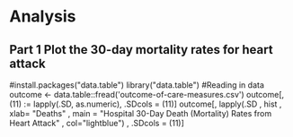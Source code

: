 # Analysis

## Part 1 Plot the 30-day mortality rates for heart attack

#install.packages("data.table")
library("data.table")
#Reading in data
outcome <- data.table::fread('outcome-of-care-measures.csv')
outcome[, (11) := lapply(.SD, as.numeric), .SDcols = (11)]
outcome[, lapply(.SD
                 , hist
                 , xlab= "Deaths"
                 , main = "Hospital 30-Day Death (Mortality) Rates from Heart Attack"
                 , col="lightblue")
        , .SDcols = (11)]


